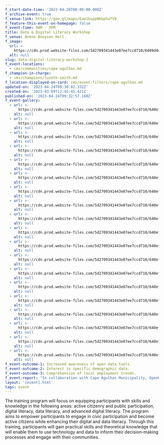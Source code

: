 ```yaml
---
f_start-date-time: '2022-04-26T00:00:00.000Z'
f_archive-event: true
f_venue-link: https://goo.gl/maps/Eae1bvppWkbphaTV9
f_feature-this-event-on-homepage: false
f_event-time: 9AM - 3PM
title: Data & Digital Literacy Workshop
f_venue: Anene Booysen Hall
f_image:
  url: >-
    https://cdn.prod.website-files.com/5d2709341443e07ee7ccd710/6409d4dbb53c487ff3098b3a_IMG_5762.jpg
  alt: null
slug: data-digital-literacy-workshop-3
f_event-locations:
  - cms/communities/cape-agulhas.md
f_champion-in-charge:
  - cms/champions/luzeth-smith.md
f_location-displayed-on-card: cms/event-filters/cape-agulhas.md
updated-on: '2023-04-24T09:30:02.332Z'
created-on: '2023-03-09T12:45:45.421Z'
published-on: '2023-04-24T09:32:57.160Z'
f_event-gallery:
  - url: >-
      https://cdn.prod.website-files.com/5d2709341443e07ee7ccd710/640ef69211dfc23645dc0085_IMG_5591.jpg
    alt: null
  - url: >-
      https://cdn.prod.website-files.com/5d2709341443e07ee7ccd710/640ef6926b93d7770e01de02_IMG_5609.jpg
    alt: null
  - url: >-
      https://cdn.prod.website-files.com/5d2709341443e07ee7ccd710/640ef69211dfc29c25dc0084_IMG_5623.jpg
    alt: null
  - url: >-
      https://cdn.prod.website-files.com/5d2709341443e07ee7ccd710/640ef69211dfc20f38dc0083_IMG_5625.jpg
    alt: null
  - url: >-
      https://cdn.prod.website-files.com/5d2709341443e07ee7ccd710/640ef692aceadd175ce52d05_IMG_5626.jpg
    alt: null
  - url: >-
      https://cdn.prod.website-files.com/5d2709341443e07ee7ccd710/640ef6920f338e6efc52da5a_IMG_5633.jpg
    alt: null
  - url: >-
      https://cdn.prod.website-files.com/5d2709341443e07ee7ccd710/640ef692375829432de14cea_IMG_5656.jpg
    alt: null
  - url: >-
      https://cdn.prod.website-files.com/5d2709341443e07ee7ccd710/640ef6916b93d7be3701dd91_IMG_5659.jpg
    alt: null
  - url: >-
      https://cdn.prod.website-files.com/5d2709341443e07ee7ccd710/640ef69137582900c4e14ca4_IMG_5740.jpg
    alt: null
  - url: >-
      https://cdn.prod.website-files.com/5d2709341443e07ee7ccd710/640ef69211dfc23c62dc0081_IMG_5742.jpg
    alt: null
  - url: >-
      https://cdn.prod.website-files.com/5d2709341443e07ee7ccd710/640ef6926b93d76fbc01dddc_IMG_5603.jpg
    alt: null
  - url: >-
      https://cdn.prod.website-files.com/5d2709341443e07ee7ccd710/640ef6928081ddb797a27211_IMG_5614.jpg
    alt: null
  - url: >-
      https://cdn.prod.website-files.com/5d2709341443e07ee7ccd710/640ef6920f338e265152da26_IMG_5671.jpg
    alt: null
  - url: >-
      https://cdn.prod.website-files.com/5d2709341443e07ee7ccd710/640ef691aceadd793ae52c6b_IMG_5692.jpg
    alt: null
  - url: >-
      https://cdn.prod.website-files.com/5d2709341443e07ee7ccd710/640ef69211dfc286d9dc0082_IMG_5706.jpg
    alt: null
  - url: >-
      https://cdn.prod.website-files.com/5d2709341443e07ee7ccd710/640ef6926b93d7021e01ddf2_IMG_5585.jpg
    alt: null
  - url: >-
      https://cdn.prod.website-files.com/5d2709341443e07ee7ccd710/640ef6910f338e75d552d9e9_IMG_5587.jpg
    alt: null
  - url: >-
      https://cdn.prod.website-files.com/5d2709341443e07ee7ccd710/640ef69205194232bf9f607a_IMG_5588.jpg
    alt: null
  - url: >-
      https://cdn.prod.website-files.com/5d2709341443e07ee7ccd710/640ef691aceadd9006e52c93_IMG_5589.jpg
    alt: null
f_event-outcome-1: Increased awareness of open data tools.
f_event-outcome-2: Interest in specific demographic data.
f_event-outcome-3: Comprehension of local employment trends.
f_event-report: "In collaboration with Cape Agulhas Municipality, OpenUp hosted a one day Data and Digital Literacy workshop in Bredasdorp, at the Anene Booysen skills centre. A total of 20 youth attended this workshop on 9 April 2022. The workshop was facilitated by Adrian Kearns (Project Manager at OpenUp), Damian Pool (Project Coordinator at OpenUp) and Katlego Mohlabane (Community Development Lead).\_ The three set out to implement the day's programme using mobile devices. Participants were briefed before the day of the workshop of the specifications required of their cellphone to ensure their ability to access the platforms to be used for workshop.\n\n‍\n\n‍\n\n![](/assets/images/downloaded/642bf9e778b34250cc2fa340_0dwSuhLITJ9mosEzXlmyB-CD5-eNLCeB-CIKStjees_6kS4X_wi4ctCsUn_nYViwS4HrVB5K7HdovQF1xjJxm_TIV8k-1h9VMBqLpDiJgToOrC3GMgMtqF7Y7qrHp7vsB_amKsE83dl7ZgFCS1HW2dk.png)\n\n‍\n\nKey Outcomes\n\nYouth participants were made aware of the following open data tools available to them. Firstly, Wazimap, where youth were shown specific demographic data about their municipality and their ward. Participants were interested in specifics like what the average household income was in their area, what basic services were provided, and were lacking in terms of data. A participant mentioned the recent xenophobia attacks which took place in ward 3, and based on the data, it showed that less than 1% of the population in the municipality were foreign nationals. What was clear is that, there was a high level of unskilled people in the municipality, with limited unskilled job opportunities. Meaning, means a big pool fighting for a very small number of low skilled jobs.\_\n\n![](/assets/images/downloaded/642bf9e8abcf1648d78b2e57_Yj-xTLJ-QqhKkvlSWOrod_tg6nvCrnn3PgdXQPK317VMtCMjA9P-K4zb2KHz3-Gpm2kBGKLpRt5QaxtH-QtbV9vsMnd-N06qF1eSTxf2Tg_ASOMq2ttcmi_UG5WOuxYKV0602du1zvOr7hl1bZpwByc.jpeg)\n\nAnother tool shown to the participants was, Youth Explorer. While Wazimap focused on overall demographic data, youth explorer allows a user to zoom into a particular youth age group, within a particular region. Lastly, from a Municipal finance angle, the OpenUp team showed the youth Municipal Money, to gauge their interest in terms of local government.\_\n\n‍\n\nA practical exercise took place where youth were divided into groups of 4-5 and had to locate various pieces of data from the above tools.\n\n‍\n\n‍\n\n‍"
layout: '[event].html'
tags: event
---
```


The training program will focus on equipping participants with skills and knowledge in the following areas: active citizenry and public participation, digital literacy, data literacy, and advanced digital literacy. The program aims to empower participants to engage in civic participation and become active citizens while enhancing their digital and data literacy. Through this training, participants will gain practical skills and theoretical knowledge that will enable them to use technology and data to inform their decision-making processes and engage with their communities.
